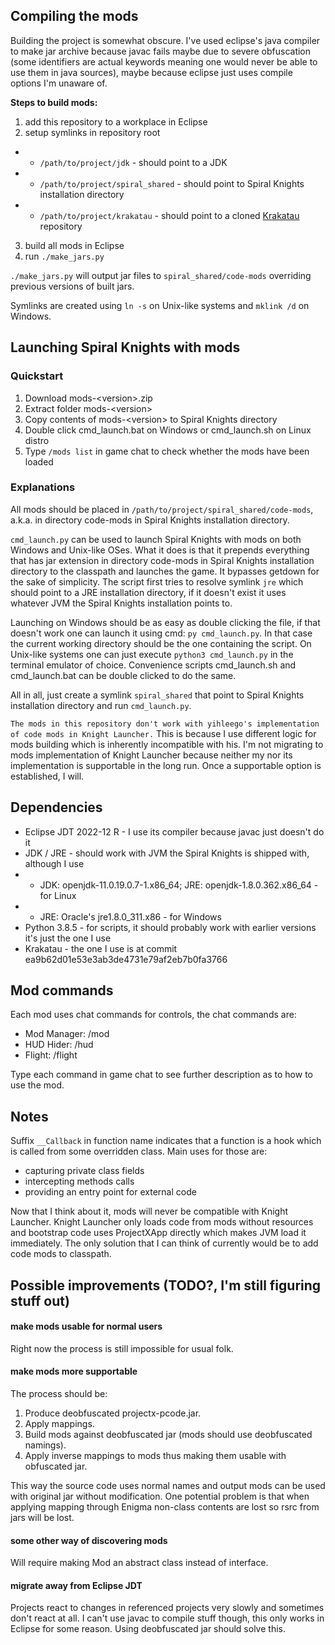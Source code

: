 ## Compiling the mods

Building the project is somewhat obscure. I've used eclipse's java compiler
to make jar archive because javac fails maybe due to severe obfuscation (some
identifiers are actual keywords meaning one would never be able to use them in
java sources), maybe because eclipse just uses compile options I'm unaware of.

**Steps to build mods:**

 1. add this repository to a workplace in Eclipse
 2. setup symlinks in repository root
 - - `/path/to/project/jdk` - should point to a JDK
 - - `/path/to/project/spiral_shared` - should point to Spiral Knights installation directory
 - - `/path/to/project/krakatau` - should point to a cloned [Krakatau](https://github.com/Storyyeller/Krakatau) repository
 3. build all mods in Eclipse
 4. run `./make_jars.py`

`./make_jars.py` will output jar files to `spiral_shared/code-mods` overriding
previous versions of built jars.

Symlinks are created using `ln -s` on Unix-like systems and `mklink /d` on Windows.

## Launching Spiral Knights with mods

### Quickstart

 1. Download mods-\<version\>.zip
 2. Extract folder mods-\<version\>
 3. Copy contents of mods-\<version\> to Spiral Knights directory
 4. Double click cmd_launch.bat on Windows or cmd_launch.sh on Linux distro
 5. Type `/mods list` in game chat to check whether the mods have been loaded

### Explanations

All mods should be placed in `/path/to/project/spiral_shared/code-mods`, a.k.a. in
directory code-mods in Spiral Knights installation directory.

`cmd_launch.py` can be used to launch Spiral Knights with mods on both Windows
and Unix-like OSes. What it does is that it prepends everything that has jar
extension in directory code-mods in Spiral Knights installation directory to
the classpath and launches the game. It bypasses getdown for the sake of
simplicity. The script first tries to resolve symlink `jre`
which should point to a JRE installation directory, if it doesn't exist it uses
whatever JVM the Spiral Knights installation points to.

Launching on Windows should be as easy as double clicking the file, if that
doesn't work one can launch it using cmd: `py cmd_launch.py`. In that case the
current working directory should be the one containing the script. On Unix-like
systems one can just execute `python3 cmd_launch.py` in the terminal emulator of choice.
Convenience scripts cmd_launch.sh and cmd_launch.bat can be double clicked to do the same.

All in all, just create a symlink `spiral_shared` that point to Spiral Knights installation
directory and run `cmd_launch.py`.

`The mods in this repository don't work with yihleego's implementation of code mods in Knight Launcher.`
This is because I use different logic for mods building which is inherently incompatible with his. I'm
not migrating to mods implementation of Knight Launcher because neither my nor its implementation is
supportable in the long run. Once a supportable option is established, I will.

## Dependencies

 - Eclipse JDT 2022-12 R - I use its compiler because javac just doesn't do it
 - JDK / JRE - should work with JVM the Spiral Knights is shipped with, although I use
 - - JDK: openjdk-11.0.19.0.7-1.x86_64; JRE: openjdk-1.8.0.362.x86_64 - for Linux
 - - JRE: Oracle's jre1.8.0_311.x86 - for Windows
 - Python 3.8.5 - for scripts, it should probably work with earlier versions it's just the one I use
 - Krakatau - the one I use is at commit ea9b62d01e53e3ab3de4731e79af2eb7b0fa3766

## Mod commands

Each mod uses chat commands for controls, the chat commands are:

 * Mod Manager: /mod
 * HUD Hider: /hud
 * Flight: /flight

Type each command in game chat to see further description as to how to use
the mod.

## Notes

Suffix `__Callback` in function name indicates that a function is a hook
which is called from some overridden class. Main uses for those are:

 - capturing private class fields
 - intercepting methods calls
 - providing an entry point for external code

Now that I think about it, mods will never be compatible with Knight Launcher. Knight Launcher only loads code from mods
without resources and bootstrap code uses ProjectXApp directly which makes JVM load it immediately. The only solution
that I can think of currently would be to add code mods to classpath.

## Possible improvements (TODO?, I'm still figuring stuff out)

#### make mods usable for normal users

Right now the process is still impossible for usual folk.

#### make mods more supportable

The process should be:
 1. Produce deobfuscated projectx-pcode.jar.
 2. Apply mappings.
 3. Build mods against deobfuscated jar (mods should use deobfuscated namings).
 4. Apply inverse mappings to mods thus making them usable with obfuscated jar.

This way the source code uses normal names and output mods can be used with original jar without modification.
One potential problem is that when applying mapping through Enigma non-class contents are lost so rsrc from jars will be lost.

#### some other way of discovering mods

Will require making Mod an abstract class instead of interface.

#### migrate away from Eclipse JDT

Projects react to changes in referenced projects very slowly and sometimes don't react at all.
I can't use javac to compile stuff though, this only works in Eclipse for some reason.
Using deobfuscated jar should solve this.
